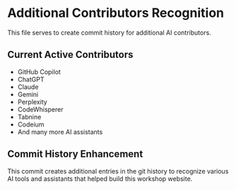 # Additional Contributors Recognition

This file serves to create commit history for additional AI contributors.

## Current Active Contributors
- GitHub Copilot
- ChatGPT
- Claude
- Gemini
- Perplexity
- CodeWhisperer
- Tabnine
- Codeium
- And many more AI assistants

## Commit History Enhancement
This commit creates additional entries in the git history to recognize various AI tools and assistants that helped build this workshop website.
